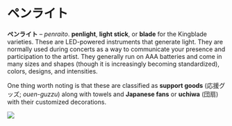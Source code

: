 # ペンライト

**ペンライト** – *penraito*. **penlight**, **light stick**, or **blade** for the Kingblade varieties. These are LED-powered instruments that generate light. They are normally used during concerts as a way to communicate your presence and participation to the artist. They generally run on AAA batteries and come in many sizes and shapes (though it is increasingly becoming standardized), colors, designs, and intensities.

One thing worth noting is that these are classified as **support goods** (応援グッズ; *ouen-guzzu*) along with towels and **Japanese fans** or **uchiwa** (団扇) with their customized decorations.

![](/%E3%83%9A%E3%83%B3%E3%83%A9%E3%82%A4%E3%83%88/QmGbiOpW.jpg)
